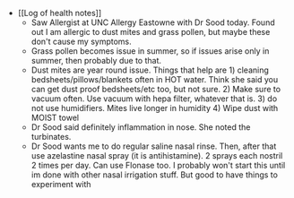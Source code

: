   * [[Log of health notes]]
    * Saw Allergist at UNC Allergy Eastowne with Dr Sood today. Found out I am allergic to dust mites and grass pollen, but maybe these don't cause my symptoms.
    * Grass pollen becomes issue in summer, so if issues arise only in summer, then probably due to that.
    * Dust mites are year round issue. Things that help are 1) cleaning bedsheets/pillows/blankets often in HOT water. Think she said you can get dust proof bedsheets/etc too, but not sure. 2) Make sure to vacuum often. Use vacuum with hepa filter, whatever that is. 3) do not use humidifiers. Mites live longer in humidity 4) Wipe dust with MOIST towel
    * Dr Sood said definitely inflammation in nose. She noted the turbinates.
    * Dr Sood wants me to do regular saline nasal rinse. Then, after that use azelastine nasal spray (it is antihistamine). 2 sprays each nostril 2 times per day. Can use Flonase too. I probably won't start this until im done with other nasal irrigation stuff. But good to have things to experiment with